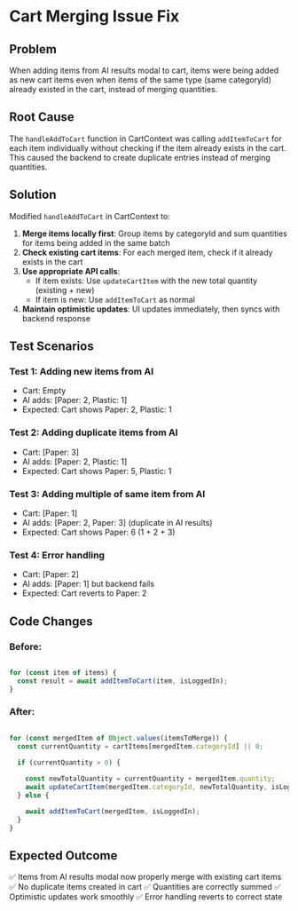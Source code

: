 ﻿# Cart Merging Issue Fix

## Problem
When adding items from AI results modal to cart, items were being added as new cart items even when items of the same type (same categoryId) already existed in the cart, instead of merging quantities.

## Root Cause
The `handleAddToCart` function in CartContext was calling `addItemToCart` for each item individually without checking if the item already exists in the cart. This caused the backend to create duplicate entries instead of merging quantities.

## Solution
Modified `handleAddToCart` in CartContext to:

1. **Merge items locally first**: Group items by categoryId and sum quantities for items being added in the same batch
2. **Check existing cart items**: For each merged item, check if it already exists in the cart
3. **Use appropriate API calls**:
   - If item exists: Use `updateCartItem` with the new total quantity (existing + new)
   - If item is new: Use `addItemToCart` as normal
4. **Maintain optimistic updates**: UI updates immediately, then syncs with backend response

## Test Scenarios

### Test 1: Adding new items from AI
- Cart: Empty
- AI adds: [Paper: 2, Plastic: 1]
- Expected: Cart shows Paper: 2, Plastic: 1

### Test 2: Adding duplicate items from AI  
- Cart: [Paper: 3]
- AI adds: [Paper: 2, Plastic: 1]
- Expected: Cart shows Paper: 5, Plastic: 1

### Test 3: Adding multiple of same item from AI
- Cart: [Paper: 1]  
- AI adds: [Paper: 2, Paper: 3] (duplicate in AI results)
- Expected: Cart shows Paper: 6 (1 + 2 + 3)

### Test 4: Error handling
- Cart: [Paper: 2]
- AI adds: [Paper: 1] but backend fails
- Expected: Cart reverts to Paper: 2

## Code Changes

### Before:
```javascript

for (const item of items) {
  const result = await addItemToCart(item, isLoggedIn);
}
```

### After:
```javascript

for (const mergedItem of Object.values(itemsToMerge)) {
  const currentQuantity = cartItems[mergedItem.categoryId] || 0;
  
  if (currentQuantity > 0) {

    const newTotalQuantity = currentQuantity + mergedItem.quantity;
    await updateCartItem(mergedItem.categoryId, newTotalQuantity, isLoggedIn);
  } else {

    await addItemToCart(mergedItem, isLoggedIn);
  }
}
```

## Expected Outcome
✅ Items from AI results modal now properly merge with existing cart items
✅ No duplicate items created in cart
✅ Quantities are correctly summed
✅ Optimistic updates work smoothly
✅ Error handling reverts to correct state
